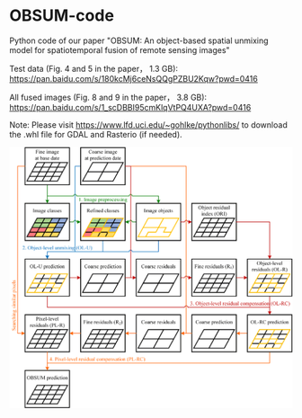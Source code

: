 # OBSUM-code
Python code of our paper "OBSUM: An object-based spatial unmixing model for spatiotemporal fusion of remote sensing images"

Test data (Fig. 4 and 5 in the paper， 1.3 GB): https://pan.baidu.com/s/180kcMj6ceNsQQgPZBU2Kqw?pwd=0416 

All fused images (Fig. 8 and 9 in the paper， 3.8 GB): https://pan.baidu.com/s/1_scDBBI95cmKlqVtPQ4UXA?pwd=0416 

Note: Please visit https://www.lfd.uci.edu/~gohlke/pythonlibs/ to download the .whl file for GDAL and Rasterio (if needed).

![image](https://github.com/HoucaiGuo/OBSUM-code/blob/main/Flowchart.png)
